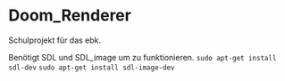 # Doom_Renderer

Schulprojekt für das ebk.

Benötigt SDL und SDL_image um zu funktionieren.
`sudo apt-get install sdl-dev`
`sudo apt-get install sdl-image-dev`
